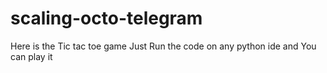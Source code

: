 # scaling-octo-telegram
Here is the Tic tac toe game
Just Run the code on any python ide and You can play it

